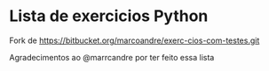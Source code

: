# Lista de exercicios Python

Fork de https://bitbucket.org/marcoandre/exerc-cios-com-testes.git

Agradecimentos ao @marrcandre por ter feito essa lista


